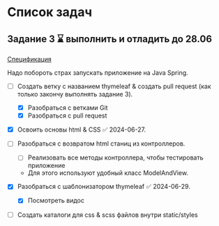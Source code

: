 # Список задач

## Задание 3 ⌛ выполнить и отладить до 28.06

[Спецификация](https://zor07.notion.site/Lesson-3-db851597b7aa4de8a42f4ed8d4c202db)

Надо побороть страх запускать приложение на Java Spring.


- [ ] Создать ветку с названием thymeleaf & создать pull request (как только закончу выполнять задание 3).
    - [X] Разобраться с ветками Git
    - [X] Разобраться с pull request

- [X] Освоить основы html & CSS ✅ 2024-06-27.

- [ ] Разобраться с возвратом html станиц из контроллеров.
  - [ ] Реализовать все методы контроллера, чтобы тестировать приложение 
  - Для этого используют удобный класс ModelAndView.

- [x] Разобраться с шаблонизатором thymeleaf ✅ 2024-06-29.
  - [X] Посмотреть видос

- [ ] Создать каталоги для css & scss файлов внутри static/styles  